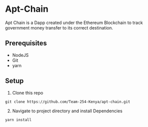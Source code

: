 # Apt-Chain
Apt Chain is a Dapp created under the Ethereum Blockchain to track government money transfer to its correct destination.

## Prerequisites
- NodeJS
- Git
- yarn

## Setup
1. Clone this repo
```
git clone https://github.com/Team-254-Kenya/apt-chain.git
```
2. Navigate to project directory and install Dependencies
```
yarn install
```